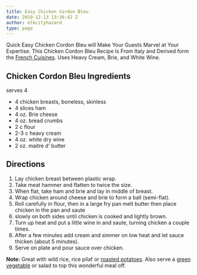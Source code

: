 ```yaml
---
title: Easy Chicken Cordon Bleu
date: 2019-12-13 13:36:42 Z
author: elkcityhazard
type: page
---
```


Quick Easy Chicken Cordon Bleu will Make Your Guests Marvel at Your Expertise. This Chicken Cordon Bleu Recipe Is From Italy and Derived form the <a href="/wordpress/recipes-for-special-occasions-and-events/easy-coq-au-vin-recipe/" rel="noopener noreferrer" target="_blank">French Cuisines</a>. Uses Heavy Cream, Brie, and White Wine.

## Chicken Cordon Bleu Ingredients

</strong>serves 4</strong>

  * 4 chicken breasts, boneless, skinless
  * 4 slices ham
  * 4 oz. Brie cheese
  * 4 oz. bread crumbs
  * 2 c flour
  * 2-3 c heavy cream
  * 4 oz. white dry wine
  * 2 oz. maitre d&#8217; butter

## Directions

  1. Lay chicken breast between plastic wrap. 
  2. Take meat hammer and flatten to twice the size.
  3. When flat, take ham and brie and lay in middle of breast.
  4. Wrap chicken around cheese and brie to form a ball (semi-flat).
  5. Roll carefully in flour, then in a large fry pan melt butter then place chicken in the pan and saute
  6. slowly on both sides until chicken is cooked and lightly brown. 
  7. Turn up heat and put a little wine in and saute, turning chicken a couple times. 
  8. After a few minutes add cream and simmer on low heat and let sauce thicken (about 5 minutes). 
  9. Serve on plate and pour sauce over chicken.

**Note:** Great with wild rice, rice pilaf or <a href="/wordpress/recipes-for-special-occasions-and-events/roasted-red-potatoes-recipe/" rel="noopener noreferrer" target="_blank">roasted potatoes</a>. Also serve a <a href="/wordpress/recipes-for-special-occasions-and-events/simple-green-bean-casserole/" rel="noopener noreferrer" target="_blank">green vegetable</a> or salad to top this wonderful meal off.